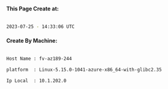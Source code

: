 
   
#### This Page Create at:

```bash

2023-07-25 - 14:33:06 UTC

```

#### Create By Machine:

```bash

Host Name : fv-az189-244

platform  : Linux-5.15.0-1041-azure-x86_64-with-glibc2.35

Ip Local  : 10.1.202.0

```

